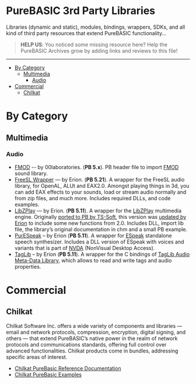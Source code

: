 PureBASIC 3rd Party Libraries
=============================

Libraries (dynamic and static), modules, bindings, wrappers, SDKs, and all kind of third party resources that extend PureBASIC functionality…

> __HELP US__: You noticed some missing resource here? Help the PureBASIC Archives grow by adding links and reviews to this file!

------------------------------------------------------------------------

<!-- #toc -->
-   [By Category](#by-category)
    -   [Multimedia](#multimedia)
        -   [Audio](#audio)
-   [Commercial](#commercial)
    -   [Chilkat](#chilkat)

<!-- /toc -->
By Category
===========

Multimedia
----------

### Audio

- [FMOD](http://00laboratories.com/resources/code/purebasic/fmod-header) -- by 00laboratories. (__PB 5.x__). PB header file to import [FMOD](http://www.fmod.org/) sound library.
-   [FreeSL Wrapper](http://erion.tdrealms.com/software/fslwrapper) — by Erion. (__PB 5.21__). A wrapper for the FreeSL audio library, for OpenAL, ALUt and EAX2.0. Amongst playing things in 3d, you can add EAX effects to your sounds, load or stream audio normally and from zip files, and much more. Includes required DLLs, and code examples.
- [LibZPlay](http://erion.tdrealms.com/software/libzplay)  — by Erion. (__PB 5.11__). A wrapper for the [LibZPlay](http://libzplay.sourceforge.net/) multimedia engine. Originally [ported to PB by TS-Soft](http://www.purebasic.fr/english/viewtopic.php?f=27&t=49345&hilit=LibZPlay), this version was [updated by Erion](http://www.purebasic.fr/english/viewtopic.php?f=12&t=54060&hilit=LibZPlay) to include some new functions from 2.0. Includes DLL, import lib file, the library’s original documentation in chm and a small PB example.
-   [PurESpeak](http://erion.tdrealms.com/software/pb/purespeak) – by Erion (__PB 5.11__). A wrapper for [ESpeak](http://espeak.sourceforge.net/) standalone speech synthesizer. Includes a DLL version of ESpeak with voices and variants that is part of [NVDA](http://www.nvaccess.org/) (NonVisual Desktop Access).
-   [TagLib](http://erion.tdrealms.com/taglib) – by Erion (__PB 5.11__). A wrapper for the C bindings of [TagLib Audio Meta-Data Library](http://taglib.org/), which allows to read and write tags and audio properties.

Commercial
==========

Chilkat
-------

Chilkat Software Inc. offers a wide variety of components and libraries — email and network protocols, compression, encryption, digital signing, and others — that extend PureBASIC’s native power in the realm of network protocols and communications standards, offering full control over advanced functionalities. Chilkat products come in bundles, addressing specific areas of interest.

-   [Chilkat PureBasic Reference Documentation](https://www.chilkatsoft.com/refdoc/purebasic.asp)
-   [Chilkat PureBasic Examples](https://www.example-code.com/purebasic/default.asp)

